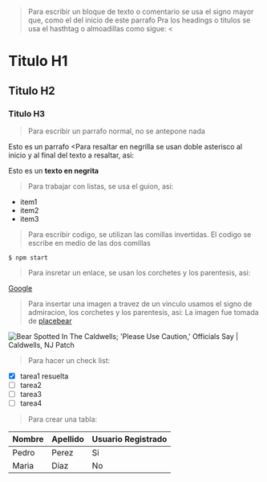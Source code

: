 



> Para escribir un bloque de texto o comentario se usa el signo mayor que, como el del inicio de este parrafo 
Pra los headings o titulos se usa el hasthtag o almoadillas como sigue:
<

# Titulo H1
## Titulo H2
### Titulo H3

> Para escribir un parrafo normal, no se antepone nada

Esto es un parrafo
<Para resaltar en negrilla se usan doble asterisco al inicio y al final del texto a resaltar, asi:

Esto es un **texto en negrita**

>Para trabajar con listas, se usa el guion, asi:

- item1
- item2
- item3

> Para escribir codigo, se utilizan las comillas invertidas. El codigo se escribe en medio de las dos comillas

`$ npm start`

> Para insretar un enlace, se usan los corchetes y los parentesis, asi:

[Google](https://google.com)

>Para insertar una imagen a travez de un vinculo usamos el signo de admiracion, los corchetes y los parentesis, asi:
>La imagen fue tomada de [placebear](https://placebear.com/)




![Bear Spotted In The Caldwells; 'Please Use Caution,' Officials Say |  Caldwells, NJ Patch](https://patch.com/img/cdn20/shutterstock/22844250/20231001/015010/styles/patch_image/public/shutterstock-202809928___01134924851.jpg)

>Para hacer un check list:
- [x] tarea1 resuelta 
- [ ] tarea2
- [ ] tarea3
- [ ] tarea4

> Para crear una tabla:

|        Nombre            |            Apellido            |           Usuario Registrado
|-------------------------------------|----------------------------|------------
|   Pedro   |   Perez  |   Si
|   Maria   |   Diaz   |   No
   








